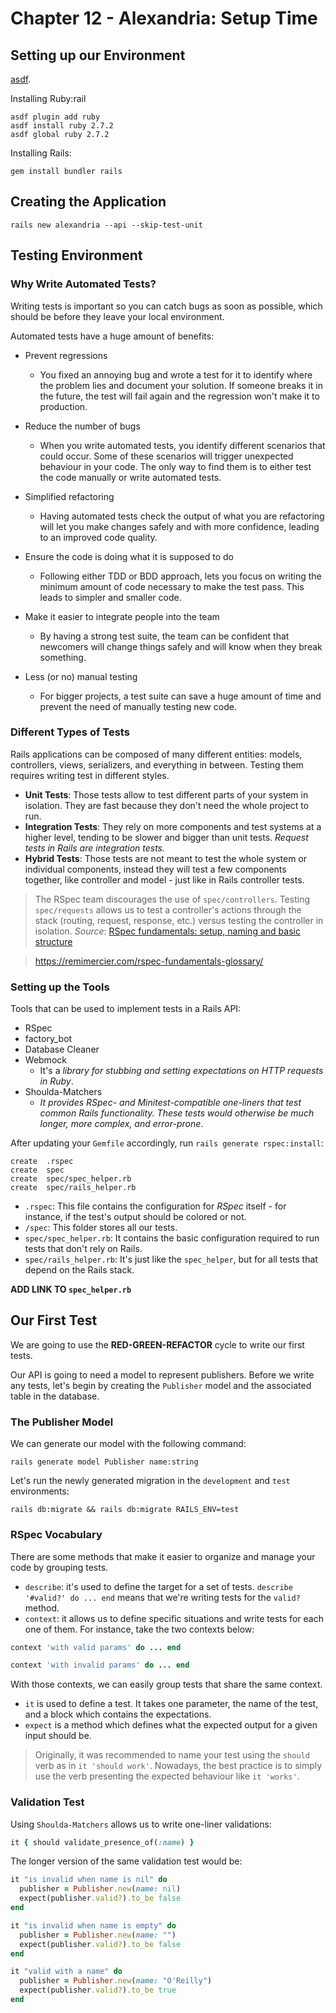 # Chapter 12 - Alexandria: Setup Time

## Setting up our Environment

[asdf](https://github.com/asdf-vm/asdf).

Installing Ruby:rail
```
asdf plugin add ruby
asdf install ruby 2.7.2
asdf global ruby 2.7.2
```

Installing Rails:
```
gem install bundler rails
```

## Creating the Application

```
rails new alexandria --api --skip-test-unit
```

## Testing Environment

### Why Write Automated Tests?

Writing tests is important so you can catch bugs as soon as possible, which should be before they leave your local environment.

Automated tests have a huge amount of benefits:

- Prevent regressions
  + You fixed an annoying bug and wrote a test for it to identify where the problem lies and document your solution. If someone breaks it in the future, the test will fail again and the regression won't make it to production.

- Reduce the number of bugs
  + When you write automated tests, you identify different scenarios that could occur. Some of these scenarios will trigger unexpected behaviour in your code. The only way to find them is to either test the code manually or write automated tests.

- Simplified refactoring
  + Having automated tests check the output of what you are refactoring will let you make changes safely and with more confidence, leading to an improved code quality.

- Ensure the code is doing what it is supposed to do
  + Following either TDD or BDD approach, lets you focus on writing the minimum amount of code necessary to make the test pass. This leads to simpler and smaller code.

- Make it easier to integrate people into the team
  + By having a strong test suite, the team can be confident that newcomers will change things safely and will know when they break something.

- Less (or no) manual testing
  +  For bigger projects, a test suite can save a huge amount of time and prevent the need of manually testing new code.

### Different Types of Tests

Rails applications can be composed of many different entities: models, controllers, views, serializers, and everything in between. Testing them requires writing test in different styles.

- **Unit Tests**: Those tests allow to test different parts of your system in isolation. They are fast because they don't need the whole project to run.
- **Integration Tests**: They rely on more components and test systems at a higher level, tending to be slower and bigger than unit tests. *Request tests in Rails are integration tests.*
- **Hybrid Tests**: Those tests are not meant to test the whole system or individual components, instead they will test a few components together, like controller and model - just like in Rails controller tests.

> The RSpec team discourages the use of `spec/controllers`. Testing `spec/requests` allows us to test a controller's actions through the stack (routing, request, response, etc.) versus testing the controller in isolation. *Source*: [RSpec fundamentals: setup, naming and basic structure](https://remimercier.com/rspec-101-basic-set-up/#fnref:1)

> https://remimercier.com/rspec-fundamentals-glossary/

### Setting up the Tools

Tools that can be used to implement tests in a Rails API:

- RSpec
- factory_bot
- Database Cleaner
- Webmock
  + It's a *library for stubbing and setting expectations on HTTP requests in Ruby*.
- Shoulda-Matchers
  + *It provides RSpec- and Minitest-compatible one-liners that test common Rails functionality. These tests would otherwise be much longer, more complex, and error-prone*.

After updating your `Gemfile` accordingly, run `rails generate rspec:install`:

```
create  .rspec
create  spec
create  spec/spec_helper.rb
create  spec/rails_helper.rb
```

- `.rspec`: This file contains the configuration for *RSpec* itself - for instance, if the test's output should be colored or not.
- `/spec`: This folder stores all our tests.
- `spec/spec_helper.rb`: It contains the basic configuration required to run tests that don't rely on Rails.
- `spec/rails_helper.rb`: It's just like the `spec_helper`, but for all tests that depend on the Rails stack.

**ADD LINK TO `spec_helper.rb`**

## Our First Test

We are going to use the **RED-GREEN-REFACTOR** cycle to write our first tests.

Our API is going to need a model to represent publishers. Before we write any tests, let's begin by creating the `Publisher` model and the associated table in the database.

### The Publisher Model

We can generate our model with the following command:

```
rails generate model Publisher name:string
```

Let's run the newly generated migration in the `development` and `test` environments:

```
rails db:migrate && rails db:migrate RAILS_ENV=test
```

### RSpec Vocabulary

There are some methods that make it easier to organize and manage your code by grouping tests.

- `describe`: it's used to define the target for a set of tests. `describe '#valid?' do ... end` means that we're writing tests for the `valid?` method.
- `context`: it allows us to define specific situations and write tests for each one of them. For instance, take the two contexts below:

```ruby
context 'with valid params' do ... end
```

```ruby
context 'with invalid params' do ... end
```

With those contexts, we can easily group tests that share the same context.

- `it` is used to define a test. It takes one parameter, the name of the test, and a block which contains the expectations.
- `expect` is a method which defines what the expected output for a given input should be.

>Originally, it was recommended to name your test using the `should` verb as in `it 'should work'`. Nowadays, the best practice is to simply use the verb presenting the expected behaviour like `it 'works'`.

### Validation Test

Using `Shoulda-Matchers` allows us to write one-liner validations:

```ruby
it { should validate_presence_of(:name) }
```

The longer version of the same validation test would be:

```ruby
it "is invalid when name is nil" do
  publisher = Publisher.new(name: nil)
  expect(publisher.valid?).to_be false
end

it "is invalid when name is empty" do
  publisher = Publisher.new(name: "")
  expect(publisher.valid?).to_be false
end

it "valid with a name" do
  publisher = Publisher.new(name: "O'Reilly")
  expect(publisher.valid?).to_be true
end
```









